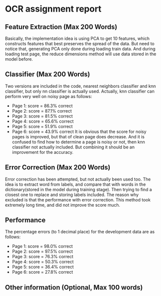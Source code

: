 # OCR assignment report

## Feature Extraction (Max 200 Words)
Basically, the implementation idea is using PCA to get 10 features, 
which constructs features that best preserves the spread of the data.
But need to notice that, generating PCA only done during loading train
data. And during loading test page, the reduce dimensions method will 
use data stored in the model before.

## Classifier (Max 200 Words)
Two versions are included in the code, nearest neighbors classifier
and knn classifier, but only nn classifier is actually used. Actually,
knn classifier can perform very well on noisy page as follows:
- Page 1: score = 86.3% correct
- Page 2: score = 87.1% correct
- Page 3: score = 81.5% correct
- Page 4: score = 65.6% correct
- Page 5: score = 51.9% correct
- Page 6: score = 43.9% correct
It is obvious that the score for noisy pages is improved, but that of
clean page does decrease. And it is confused to find how to determine
a page is noisy or not, then knn classifier not actually included. But
combining it should be an improvement for the accuracy.



## Error Correction (Max 200 Words)
Error correction has been attempted, but not actually been used too.
The idea is to extract word from labels, and compare that with words 
in the dictionary(stored in the model during training stage). Then 
trying to find a closest one to replace and storing labels included.
The reason why excluded is that the performance with error correction.
This method took extremely long time, and did not improve the score much.

## Performance
The percentage errors (to 1 decimal place) for the development data are
as follows:
- Page 1: score = 98.0% correct
- Page 2: score = 97.5% correct
- Page 3: score = 76.3% correct
- Page 4: score = 50.3% correct
- Page 5: score = 36.4% correct
- Page 6: score = 27.8% correct


## Other information (Optional, Max 100 words)

